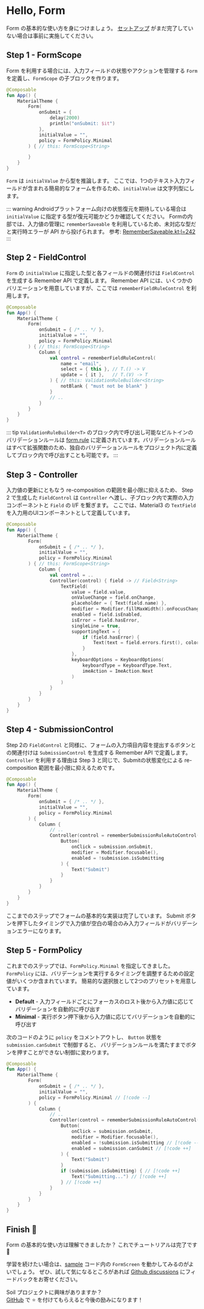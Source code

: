 # Hello, Form

Form の基本的な使い方を身につけましょう。
[セットアップ](/ja/guide/getting-started.html#download) がまだ完了していない場合は事前に実施してください。


## Step 1 - FormScope

Form を利用する場合には、入力フィールドの状態やアクションを管理する `Form` を定義し、`FormScope` の子ブロックを作ります。

```kotlin
@Composable
fun App() {
    MaterialTheme {
        Form(
            onSubmit = {
                delay(2000)
                println("onSubmit: $it")
            },
            initialValue = "",
            policy = FormPolicy.Minimal
        ) { // this: FormScope<String>

        }
    }
}
```

`Form` は `initialValue` から型を推論します。
ここでは、1つのテキスト入力フィールドが含まれる簡易的なフォームを作るため、`initialValue` は文字列型にします。

::: warning
Androidプラットフォーム向けの状態復元を期待している場合は `initialValue` に指定する型が復元可能かどうか確認してください。
Formの内部では、入力値の管理に `rememberSaveable` を利用しているため、未対応な型だと実行時エラーが API から投げられます。
参考: [RememberSaveable.kt;l=242](https://cs.android.com/androidx/platform/frameworks/support/+/d0c824e32f7ac2012d926e7dbc1fc246a72c9bae:compose/runtime/runtime-saveable/src/commonMain/kotlin/androidx/compose/runtime/saveable/RememberSaveable.kt;l=242)
:::


## Step 2 - FieldControl

`Form` の `initialValue` に指定した型と各フィールドの関連付けは `FieldControl` を生成する Remember API で定義します。
Remember API には、いくつかのバリエーションを用意していますが、ここでは `rememberFieldRuleControl` を利用します。

```kotlin
@Composable
fun App() {
    MaterialTheme {
        Form(
            onSubmit = { /* .. */ },
            initialValue = "",
            policy = FormPolicy.Minimal
        ) { // this: FormScope<String>
            Column {
                val control = rememberFieldRuleControl(
                    name = "email",
                    select = { this }, // T.() -> V
                    update = { it },   // T.(V) -> T
                ) { // this: ValidationRuleBuilder<String>
                    notBlank { "must not be blank" }
                }
                // ..
            }
        }
    }
}
```

::: tip
`ValidationRuleBuilder<T>` のブロック内で呼び出し可能なビルトインのバリデーションルールは [form.rule](https://github.com/soil-kt/soil/tree/main/soil-form/src/commonMain/kotlin/soil/form/rule) に定義されています。バリデーションルールはすべて拡張関数のため、独自のバリデーションルールをプロジェクト内に定義してブロック内で呼び出すことも可能です。
:::


## Step 3 - Controller

入力値の更新にともなう re-composition の範囲を最小限に抑えるため、 Step 2 で生成した `FieldControl` は `Controller` へ渡し、子ブロック内で実際の入力コンポーネントと `Field` の I/F を繋ぎます。
ここでは、Material3 の `TextField` を入力用のUIコンポーネントとして定義しています。

```kotlin
@Composable
fun App() {
    MaterialTheme {
        Form(
            onSubmit = { /* .. */ },
            initialValue = "",
            policy = FormPolicy.Minimal
        ) { // this: FormScope<String>
            Column {
                val control = ..
                Controller(control) { field -> // Field<String>
                    TextField(
                        value = field.value,
                        onValueChange = field.onChange,
                        placeholder = { Text(field.name) },
                        modifier = Modifier.fillMaxWidth().onFocusChanged(field),
                        enabled = field.isEnabled,
                        isError = field.hasError,
                        singleLine = true,
                        supportingText = {
                            if (field.hasError) {
                                Text(text = field.errors.first(), color = MaterialTheme.colorScheme.error)
                            }
                        },
                        keyboardOptions = KeyboardOptions(
                            keyboardType = KeyboardType.Text,
                            imeAction = ImeAction.Next
                        )
                    )
                }
            }
        }
    }
}
```

## Step 4 - SubmissionControl

Step 2の `FieldControl` と同様に、フォームの入力項目内容を提出するボタンとの関連付けは `SubmissionControl` を生成する Remember API で定義します。
`Controller` を利用する理由は Step 3 と同じで、Submitの状態変化による re-composition 範囲を最小限に抑えるためです。

```kotlin
@Composable
fun App() {
    MaterialTheme {
        Form(
            onSubmit = { /* .. */ },
            initialValue = "",
            policy = FormPolicy.Minimal
        ) {
            Column {
                // ..
                Controller(control = rememberSubmissionRuleAutoControl()) { submission ->
                    Button(
                        onClick = submission.onSubmit,
                        modifier = Modifier.focusable(),
                        enabled = !submission.isSubmitting
                    ) {
                        Text("Submit")
                    }
                }
            }
        }
    }
}
```

ここまでのステップでフォームの基本的な実装は完了しています。
Submit ボタンを押下したタイミングで入力値が空白の場合のみ入力フィールドがバリデーションエラーになります。


## Step 5 - FormPolicy

これまでのステップでは、`FormPolicy.Minimal` を指定してきました。
`FormPolicy` には、バリデーションを実行するタイミングを調整するための設定値がいくつか含まれています。
簡易的な選択肢として2つのプリセットを用意しています。

- **Default** - 入力フィールドごとにフォーカスのロスト後から入力値に応じてバリデーションを自動的に呼び出す
- **Minimal** - 実行ボタン押下後から入力値に応じてバリデーションを自動的に呼び出す

次のコードのように `policy` をコメントアウトし、 `Button` 状態を `submission.canSubmit` で制御すると、
バリデーションルールを満たすまでボタンを押すことができない制御に変わります。　

```kotlin
@Composable
fun App() {
    MaterialTheme {
        Form(
            onSubmit = { /* .. */ },
            initialValue = "",
            policy = FormPolicy.Minimal // [!code --]
        ) {
            Column {
                // ..
                Controller(control = rememberSubmissionRuleAutoControl()) { submission ->
                    Button(
                        onClick = submission.onSubmit,
                        modifier = Modifier.focusable(),
                        enabled = !submission.isSubmitting // [!code --]
                        enabled = submission.canSubmit // [!code ++]
                    ) {
                        Text("Submit")
                    }
                    if (submission.isSubmitting) { // [!code ++]
                        Text("Submitting...") // [!code ++]
                    } // [!code ++]
                }
            }
        }
    }
}
```


## Finish :checkered_flag:

Form の基本的な使い方は理解できましたか？ これでチュートリアルは完了です :confetti_ball:

学習を続けたい場合は、[sample](https://github.com/soil-kt/soil/tree/1.0.0-alpha05/sample/) コード内の `FormScreen` を動かしてみるのがよいでしょう。
ぜひ、試して気になるところがあれば [Github discussions](https://github.com/soil-kt/soil/discussions) にフィードバックをお寄せください。

Soil プロジェクトに興味がありますか？<br/>
[GitHub](https://github.com/soil-kt/soil) で :star: を付けてもらえると今後の励みになります！
